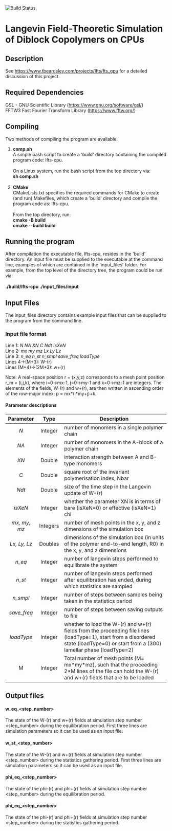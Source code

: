 ![Build Status](https://github.com/tmbeardsley/lfts_cpu/actions/workflows/build_and_test.yml/badge.svg)
# Langevin Field-Theoretic Simulation of Diblock Copolymers on CPUs

## Description
See https://www.tbeardsley.com/projects/lfts/fts_gpu for a detailed discussion of this project.<br>

## Required Dependencies
GSL - GNU Scientific Library (https://www.gnu.org/software/gsl/)<br>
FFTW3 Fast Fourier Transform Library (https://www.fftw.org/)<br>

## Compiling
Two methods of compiling the program are available:<br>
<ol>
  <li><b>comp.sh</b>
    <br>
    A simple bash script to create a 'build' directory containing the compiled program code: lfts-cpu.<br><br>
    On a Linux system, run the bash script from the top directory via:<br>
    <b>sh comp.sh</b>
    <br><br>
  </li>
  <li><b>CMake</b>
    <br>
    CMakeLists.txt specifies the required commands for CMake to create (and run) Makefiles, which create a 'build' directory and compile the program code as: lfts-cpu.<br><br>
    From the top directory, run: <br>
    <b>cmake -B build</b><br>
    <b>cmake --build build</b>
  </li>
</ol>


## Running the program
After compilation the executable file, lfts-cpu, resides in the 'build' directory. An input file must be supplied to the executable at the command line, examples of which are contained in the 'input_files' folder. 
For example, from the top level of the directory tree, the program could be run via: <br><br>
<b>./build/lfts-cpu ./input_files/input</b>


## Input Files
The input_files directory contains example input files that can be supplied to the program from the command line.

### Input file format
Line 1: <em>N NA XN C Ndt isXeN</em><br>
Line 2: <em>mx my mz Lx Ly Lz</em><br>
Line 3: <em>n_eq n_st n_smpl save_freq loadType</em><br>
Lines 4->(M+3): W-(r)<br>
Lines (M+4)->(2M+3): w+(r)<br>

Note: A real-space position r = (x,y,z) corresponds to a mesh point position r_m = (i,j,k), where i=0->mx-1, j=0->my-1 and k=0->mz-1 are integers. The elements of the fields, W-(r) and w+(r), are then written in ascending order of the row-major index: p = mx\*(i\*my+j)+k.

#### Parameter descriptions
| Parameter | Type | Description |
| :---: | :---: | --- |
| <em>N</em> | Integer | number of monomers in a single polymer chain |
| <em>NA</em> | Integer | number of monomers in the A-block of a polymer chain |
| <em>XN</em> | Double | interaction strength between A and B-type monomers |
| <em>C</em> | Double | square root of the invariant polymerisation index, Nbar |
| <em>Ndt</em> | Double | size of the time step in the Langevin update of W-(r) |
| <em>isXeN</em> | Integer | whether the parameter XN is in terms of bare (isXeN=0) or effective (isXeN=1) chi |
| <em>mx, my, mz</em> | Integers | number of mesh points in the x, y, and z dimensions of the simulation box |
| <em>Lx, Ly, Lz</em> | Doubles | dimensions of the simulation box (in units of the polymer end-to-end length, R0) in the x, y, and z dimensions |
| <em>n_eq</em> | Integer | number of langevin steps performed to equilibrate the system |
| <em>n_st</em> | Integer | number of langevin steps performed after equilibration has ended, during which statistics are sampled |
| <em>n_smpl</em> | Integer | number of steps between samples being taken in the statistics period |
| <em>save_freq</em> | Integer | number of steps between saving outputs to file |
| <em>loadType</em> | Integer | whether to load the W-(r) and w+(r) fields from the proceeding file lines (loadType=1), start from a disordered state (loadType=0) or start from a (300) lamellar phase (loadType=2) |
| M | Integer | Total number of mesh points (M= mx\*my\*mz), such that the proceeding 2*M lines of the file can hold the W-(r) and w+(r) fields that are to be loaded |

## Output files
#### w_eq_<step_number>
The state of the W-(r) and w+(r) fields at simulation step number <step_number> during the equilibration period. First three lines are simulation parameters so it can be used as an input file.<br>

#### w_st_<step_number>
The state of the W-(r) and w+(r) fields at simulation step number <step_number> during the statistics gathering period. First three lines are simulation parameters so it can be used as an input file.<br>

#### phi_eq_<step_number>
The state of the phi-(r) and phi+(r) fields at simulation step number <step_number> during the equilibration period.<br>

#### phi_eq_<step_number>
The state of the phi-(r) and phi+(r) fields at simulation step number <step_number> during the statistics gathering period.<br>

